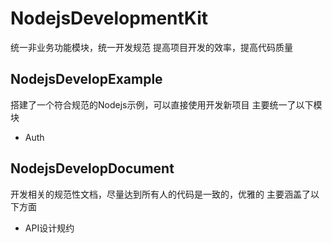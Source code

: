 # NodejsDevelopmentKit
统一非业务功能模块，统一开发规范
提高项目开发的效率，提高代码质量

## NodejsDevelopExample
搭建了一个符合规范的Nodejs示例，可以直接使用开发新项目
主要统一了以下模块
* Auth

## NodejsDevelopDocument
开发相关的规范性文档，尽量达到所有人的代码是一致的，优雅的
主要涵盖了以下方面
* API设计规约





